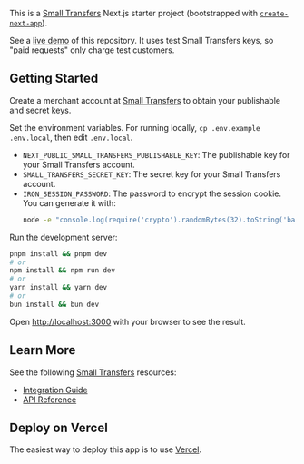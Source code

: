 This is a [Small Transfers](https://smalltransfers.com) Next.js starter project (bootstrapped with [`create-next-app`](https://nextjs.org/docs/app/api-reference/cli/create-next-app)).

See a [live demo](https://nextjs-starter.smalltransfers.com/) of this repository. It uses test Small Transfers keys, so "paid requests" only charge test customers.

## Getting Started

Create a merchant account at [Small Transfers](https://smalltransfers.com) to obtain your publishable and secret keys.

Set the environment variables. For running locally, `cp .env.example .env.local`, then edit `.env.local`.

- `NEXT_PUBLIC_SMALL_TRANSFERS_PUBLISHABLE_KEY`: The publishable key for your Small Transfers account.
- `SMALL_TRANSFERS_SECRET_KEY`: The secret key for your Small Transfers account.
- `IRON_SESSION_PASSWORD`: The password to encrypt the session cookie. You can generate it with:
    ```bash
    node -e "console.log(require('crypto').randomBytes(32).toString('base64'))"
    ```

Run the development server:

```bash
pnpm install && pnpm dev
# or
npm install && npm run dev
# or
yarn install && yarn dev
# or
bun install && bun dev
```

Open [http://localhost:3000](http://localhost:3000) with your browser to see the result.

## Learn More

See the following [Small Transfers](https://smalltransfers.com) resources:

- [Integration Guide](https://smalltransfers.com/merchant/docs/integration-guide)
- [API Reference](https://smalltransfers.com/merchant/docs/api)

## Deploy on Vercel

The easiest way to deploy this app is to use [Vercel](https://vercel.com/new).
